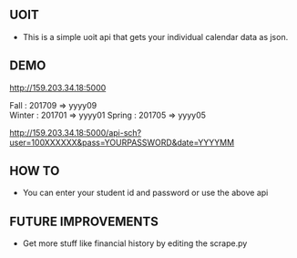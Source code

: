 ## UOIT 
- This is a simple uoit api that gets your individual calendar data as json.

## DEMO
http://159.203.34.18:5000

Fall    :  201709 => yyyy09   
Winter  :  201701 => yyyy01
Spring  :  201705 => yyyy05

http://159.203.34.18:5000/api-sch?user=100XXXXXX&pass=YOURPASSWORD&date=YYYYMM

## HOW TO
- You can enter your student id and password or use the above api

## FUTURE IMPROVEMENTS
- Get more stuff like financial history by editing the scrape.py